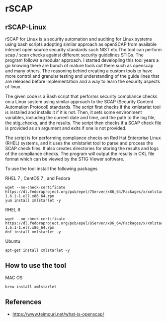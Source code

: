 # rSCAP


## rSCAP-Linux

rSCAP for Linux is a security automation and auditing for Linux systems using bash scripts adopting similar approach as openSCAP from available  internet  open source security standards such NIST  etc.The tool can perform scap / scan checks against different security guidelines STIGs. The program follows a modular approach. I started developling this tool years a go knowing there are bunch of mature tools out there such as openscap and many others. The reasoning behind creating a custom tools to have more control  and granular testing and understanding  of the guide lines that are released before implementation and a way to learn the security aspects of linux.

The given code is a Bash script that performs security compliance checks on a Linux system using similar approach to the SCAP (Security Content Automation Protocol) standards. The script first checks if the xmlstarlet tool is installed and installs it if it is not. Then, it sets some environment variables, including the current date and time, and the path to the log file, the stig_checks, and the results. The script then checks if a SCAP check file is provided as an argument and exits if one is not provided.

The script is for performing compliance checks on Red Hat Enterprise Linux (RHEL) systems, and it uses the xmlstarlet tool to parse and process the SCAP check files. It also creates directories for storing the results and logs of the compliance checks.
The program will output the results in CKL file format which can be viewed by the STIG Viewer software.

To use the tool install the following packages

RHEL 7 , CentOS 7 , and Fedora 

```
wget --no-check-certificate https://dl.fedoraproject.org/pub/epel/7Server/x86_64/Packages/x/xmlstarlet-1.6.1-1.el7.x86_64.rpm
yum install xmlstarlet -y

```

 RHEL 8 

 ```
wget --no-check-certificate https://dl.fedoraproject.org/pub/epel/8Server/x86_64/Packages/x/xmlstarlet-1.6.1-1.el7.x86_64.rpm
dnf install xmlstarlet -y
 ```

Ubuntu 

```
apt-get install xmlstarlet -y

```
## How to use the tool

MAC OS


```
brew install xmlstarlet 

```
## References


* https://www.teimouri.net/what-is-openscap/
